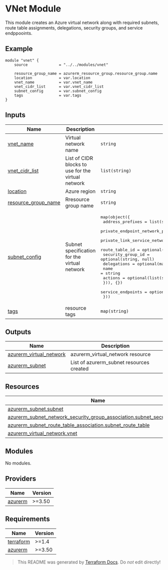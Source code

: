 <!-- BEGIN_TF_DOCS -->
# VNet Module

This module creates an Azure virtual network along with required subnets, route table assignments, delegations, security groups, and service endppooints.

## Example
```hcl
module "vnet" {
    source              = "../../modules/vnet"

    resource_group_name = azurerm_resource_group.resource_group.name
    location            = var.location
    vnet_name           = var.vnet_name
    vnet_cidr_list      = var.vnet_cidr_list
    subnet_config       = var.subnet_config
    tags                = var.tags
}
```

## Inputs

| Name | Description | Type | Default | Required |
|------|-------------|------|---------|:--------:|
| <a name="input_vnet_name"></a> [vnet\_name](#input\_vnet\_name) | Virtual network name | `string` | n/a | yes |
| <a name="input_vnet_cidr_list"></a> [vnet\_cidr\_list](#input\_vnet\_cidr\_list) | List of CIDR blocks to use for the virtual network | `list(string)` | n/a | yes |
| <a name="input_location"></a> [location](#input\_location) | Azure region | `string` | n/a | yes |
| <a name="input_resource_group_name"></a> [resource\_group\_name](#input\_resource\_group\_name) | Rresource group name | `string` | n/a | yes |
| <a name="input_subnet_config"></a> [subnet\_config](#input\_subnet\_config) | Subnet specification for the virtual network | <pre>map(object({<br>        address_prefixes                                = list(string)<br>        private_endpoint_network_policies_enabled       = optional(bool, true)<br>        private_link_service_network_policies_enabled   = optional(bool, true)<br>        route_table_id                                  = optional(string, null)<br>        security_group_id                               = optional(string, null)<br>        delegations                                     = optional(map(object({<br>            name = string<br>            actions = optional(list(string))<br>        })), {})<br>        service_endpoints                               = optional(list(string), null)<br>    }))</pre> | n/a | yes |
| <a name="input_tags"></a> [tags](#input\_tags) | resource tags | `map(string)` | `{}` | no |
## Outputs

| Name | Description |
|------|-------------|
| <a name="output_azurerm_virtual_network"></a> [azurerm\_virtual\_network](#output\_azurerm\_virtual\_network) | azurerm\_virtual\_network resource |
| <a name="output_azurerm_subnet"></a> [azurerm\_subnet](#output\_azurerm\_subnet) | List of azurerm\_subnet resources created |
## Resources

| Name | Type |
|------|------|
| [azurerm_subnet.subnet](https://registry.terraform.io/providers/hashicorp/azurerm/latest/docs/resources/subnet) | resource |
| [azurerm_subnet_network_security_group_association.subnet_security_group](https://registry.terraform.io/providers/hashicorp/azurerm/latest/docs/resources/subnet_network_security_group_association) | resource |
| [azurerm_subnet_route_table_association.subnet_route_table](https://registry.terraform.io/providers/hashicorp/azurerm/latest/docs/resources/subnet_route_table_association) | resource |
| [azurerm_virtual_network.vnet](https://registry.terraform.io/providers/hashicorp/azurerm/latest/docs/resources/virtual_network) | resource |
## Modules

No modules.
## Providers

| Name | Version |
|------|---------|
| <a name="provider_azurerm"></a> [azurerm](#provider\_azurerm) | >=3.50 |
## Requirements

| Name | Version |
|------|---------|
| <a name="requirement_terraform"></a> [terraform](#requirement\_terraform) | >=1.4 |
| <a name="requirement_azurerm"></a> [azurerm](#requirement\_azurerm) | >=3.50 |

> This README was generated by [Terraform Docs](https://terraform-docs.io/). Do *not* edit directly!
<!-- END_TF_DOCS -->